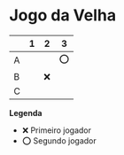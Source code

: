 # Jogo da Velha

|   | 1 | 2 | 3 |
|---|---|---|---|
| A |   |   | ⭕  |
| B |   | ❌  |   |
| C |   |   |   |

**Legenda**

- ❌ Primeiro jogador 
- ⭕ Segundo jogador